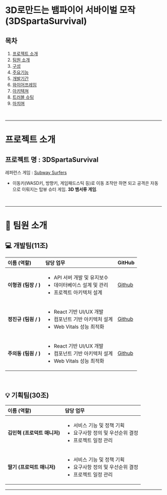 # 3D로만드는 뱀파이어 서바이벌 모작 (3DSpartaSurvival)

## 목차
1. [프로젝트 소개](#프로젝트-소개)
2. [팀원 소개](#팀원-소개)
3. [구성](#구성)
4. [주요기능](#주요기능)
5. [개발기간](#개발기간)
6. [와이어프레임](#와이어프레임)
7. [아키텍쳐](#아키텍쳐)
8. [트러블 슈팅](#트러블-슈팅)
9. [마치며](#마치며)

<br>

---

# 프로젝트 소개
## 프로젝트 명 : 3DSpartaSurvival
레퍼런스 게임 : [Subway Surfers]([https://namu.wiki/w/Subway%20Surfers](https://namu.wiki/w/Vampire%20Survivors))
- 이동키(WASD키, 방향키, 게임패드스틱 등)로 이동 조작만 하면 되고 공격은 자동으로 이뤄지는 탑뷰 슈터 게임. **3D 뱀서류 게임**.

<br>

---

# 🚀 팀원 소개

## 💻 개발팀(11조)

| 이름 (역할) | 담당 업무 | GitHub |
| :--- | :--- | :--- |
| **이형권 (팀장 / )** | <ul><li>API 서버 개발 및 유지보수</li><li>데이터베이스 설계 및 관리</li><li>프로젝트 아키텍처 설계</li></ul> | [Github](https://github.com/example1) |
| **정진규 (팀원 / )** | <ul><li>React 기반 UI/UX 개발</li><li>컴포넌트 기반 아키텍처 설계</li><li>Web Vitals 성능 최적화</li></ul> | [Github](https://github.com/example2) |
| **주의동 (팀원 / )** | <ul><li>React 기반 UI/UX 개발</li><li>컴포넌트 기반 아키텍처 설계</li><li>Web Vitals 성능 최적화</li></ul> | [Github](https://github.com/example2) |

<br>

## 💡 기획팀(30조)

| 이름 (역할) | 담당 업무 |
| :--- | :--- |
| **김민혁 (프로덕트 매니저)** | <ul><li>서비스 기능 및 정책 기획</li><li>요구사항 정의 및 우선순위 결정</li><li>프로젝트 일정 관리</li></ul> |
| **딸기 (프로덕트 매니저)** | <ul><li>서비스 기능 및 정책 기획</li><li>요구사항 정의 및 우선순위 결정</li><li>프로젝트 일정 관리</li></ul> |

---
